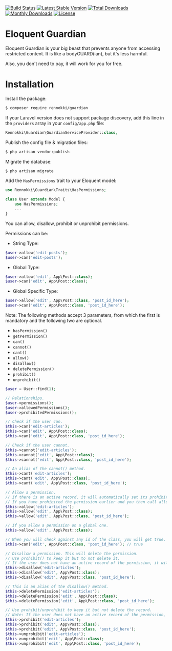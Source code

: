 [![Build Status](https://travis-ci.org/rennokki/guardian.svg?branch=master)](https://travis-ci.org/rennokki/guardian)
[![Latest Stable Version](https://poser.pugx.org/rennokki/guardian/v/stable)](https://packagist.org/packages/rennokki/guardian)
[![Total Downloads](https://poser.pugx.org/rennokki/guardian/downloads)](https://packagist.org/packages/rennokki/guardian)
[![Monthly Downloads](https://poser.pugx.org/rennokki/guardian/d/monthly)](https://packagist.org/packages/rennokki/guardian)
[![License](https://poser.pugx.org/rennokki/guardian/license)](https://packagist.org/packages/rennokki/guardian)


# Eloquent Guardian
Eloquent Guardian is your big beast that prevents anyone from accessing restricted content. It is like a bodyGUARD(ian), but it's less harmful.

 Also, you don't need to pay, it will work for you for free.
# Installation

Install the package:

```bash
$ composer require rennokki/guardian
```

If your Laravel version does not support package discovery, add this line in the `providers` array in your `config/app.php` file:

```php
Rennokki\Guardian\GuardianServiceProvider::class,
```

Publish the config file & migration files:

```bash
$ php artisan vendor:publish
```

Migrate the database:

```bash
$ php artisan migrate
```

Add the `HasPermissions` trait to your Eloquent model:

```php
use Rennokki\Guardian\Traits\HasPermissions;

class User extends Model {
    use HasPermissions;
    ...
}
```

You can allow, disallow, prohibit or unprohibit permissions.

Permissions can be:

* String Type:
```php
$user->allow('edit-posts');
$user->can('edit-posts');
```

* Global Type:
```php
$user->allow('edit', App\Post::class);
$user->can('edit', App\Post::class);
```

* Global Specific Type:
```php
$user->allow('edit', App\Post::class, 'post_id_here');
$user->can('edit', App\Post::class, 'post_id_here');
```

Note: The following methods accept 3 parameters, from which the first is mandatory and the following two are optional.

* `hasPermission()`
* `getPermission()`
* `can()`
* `cannot()`
* `cant()`
* `allow()`
* `disallow()`
* `deletePermission()`
* `prohibit()`
* `unprohibit()`

```php
$user = User::find(1);

// Relationships.
$user->permissions(); 
$user->allowedPermissions();
$user->prohibitedPermissions();

// Check if the user can.
$this->can('edit-articles');
$this->can('edit', App\Post::class);
$this->can('edit', App\Post::class, 'post_id_here');

// Check if the user cannot.
$this->cannot('edit-articles');
$this->cannot('edit', App\Post::class);
$this->cannot('edit', App\Post::class, 'post_id_here');

// An alias of the cannot() method.
$this->cant('edit-articles');
$this->cant('edit', App\Post::class);
$this->cant('edit', App\Post::class, 'post_id_here');

// Allow a permission.
// If there is an active record, it will automatically set its prohibited status to false.
// If you have prohibited the permission earlier and you then call allow(), then the can() will return true.
$this->allow('edit-articles');
$this->allow('edit', App\Post::class);
$this->allow('edit', App\Post::class, 'post_id_here');

// If you allow a permission on a global one.
$this->allow('edit', App\Post::class);

// When you will check against any id of the class, you will get true.
$this->can('edit', App\Post::class, 'post_id_here'); // true

// Disallow a permission. This will delete the permission.
// Use prohibit() to keep it but to not delete it.
// If the user does not have an active record of the permission, it will return false.
$this->disallow('edit-articles');
$this->disallow('edit', App\Post::class);
$this->disallow('edit', App\Post::class, 'post_id_here');

// This is an alias of the disallow() method.
$this->deletePermission('edit-articles');
$this->deletePermission('edit', App\Post::class);
$this->deletePermission('edit', App\Post::class, 'post_id_here');

// Use prohibit/unprohibit to keep it but not delete the record.
// Note: If the user does not have an active record of the permission, it will return false.
$this->prohibit('edit-articles');
$this->prohibit('edit', App\Post::class);
$this->prohibit('edit', App\Post::class, 'post_id_here');
$this->unprohibit('edit-articles');
$this->unprohibit('edit', App\Post::class);
$this->unprohibit('edit', App\Post::class, 'post_id_here');

```
